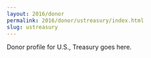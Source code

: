 ```yaml
---
layout: 2016/donor
permalink: 2016/donor/ustreasury/index.html
slug: ustreasury
---
```


Donor profile for U.S., Treasury goes here.
